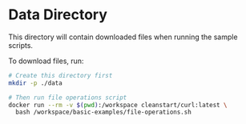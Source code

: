 # Data Directory

This directory will contain downloaded files when running the sample scripts.

To download files, run:
```bash
# Create this directory first
mkdir -p ./data

# Then run file operations script
docker run --rm -v $(pwd):/workspace cleanstart/curl:latest \
  bash /workspace/basic-examples/file-operations.sh
```
